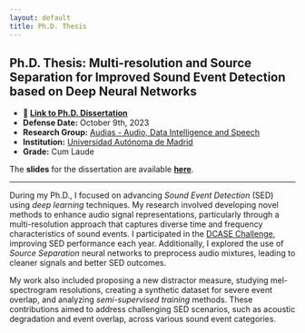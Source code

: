 ```yaml
---
layout: default
title: Ph.D. Thesis
---
```


## Ph.D. Thesis: Multi-resolution and Source Separation for Improved Sound Event Detection based on Deep Neural Networks
* **🔗 <a href="https://repositorio.uam.es/handle/10486/712872" target="_blank">Link to Ph.D. Dissertation</a>**
* **Defense Date:** October 9th, 2023
* **Research Group:** <a href="https://audias.ii.uam.es/" target="_blank">Audias - Audio, Data Intelligence and Speech</a>
* **Institution:** <a href="https://www.uam.es/" target="_blank">Universidad Autónoma de Madrid</a>
* **Grade:** Cum Laude

The **slides** for the dissertation are available **[here](/assets/pdf/thesis_slides_20231006.pdf)**. 

---

During my Ph.D., I focused on advancing *Sound Event Detection* (SED) using *deep learning* techniques. My research involved developing novel methods to enhance audio signal representations, particularly through a multi-resolution approach that captures diverse time and frequency characteristics of sound events. I participated in the [DCASE Challenge](http://dcase.community/), improving SED performance each year. Additionally, I explored the use of *Source Separation* neural networks to preprocess audio mixtures, leading to cleaner signals and better SED outcomes. 

My work also included proposing a new distractor measure, studying mel-spectrogram resolutions, creating a synthetic dataset for severe event overlap, and analyzing *semi-supervised training* methods. These contributions aimed to address challenging SED scenarios, such as acoustic degradation and event overlap, across various sound event categories.